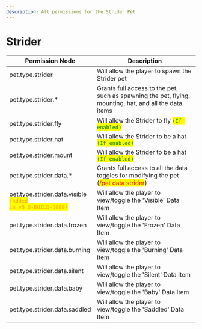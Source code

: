 ```yaml
---
description: All permissions for the Strider Pet
---
```



# Strider
| Permission Node | Description |
| - | - |
| pet.type.strider | Will allow the player to spawn the Strider pet |
| pet.type.strider.* | Grants full access to the pet, such as spawning the pet, flying, mounting, hat, and all the data items |
| pet.type.strider.fly | Will allow the Strider to fly <mark style="color:green;">`(If enabled)`</mark> |
| pet.type.strider.hat | Will allow the Strider to be a hat <mark style="color:green;">`(If enabled)`</mark> |
| pet.type.strider.mount | Will allow the Strider to be a hat <mark style="color:green;">`(If enabled)`</mark> |
| pet.type.strider.data.* | Grants full access to all the data toggles for modifying the pet (<mark style="color:red;">/pet data strider</mark>) |
| pet.type.strider.data.visible<br><mark style="color:orange;"><code>(Added in v5.0-BUILD-1000)</code></mark> | Will allow the player to view/toggle the 'Visible' Data Item |
| pet.type.strider.data.frozen | Will allow the player to view/toggle the 'Frozen' Data Item |
| pet.type.strider.data.burning | Will allow the player to view/toggle the 'Burning' Data Item |
| pet.type.strider.data.silent | Will allow the player to view/toggle the 'Silent' Data Item |
| pet.type.strider.data.baby | Will allow the player to view/toggle the 'Baby' Data Item |
| pet.type.strider.data.saddled | Will allow the player to view/toggle the 'Saddled' Data Item |

